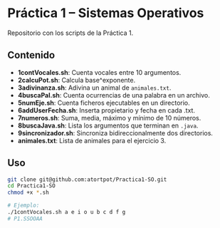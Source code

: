 # Práctica 1 – Sistemas Operativos

Repositorio con los scripts de la Práctica 1.

## Contenido

- **1contVocales.sh**: Cuenta vocales entre 10 argumentos.
- **2calcuPot.sh**: Calcula base^exponente.
- **3adivinanza.sh**: Adivina un animal de `animales.txt`.
- **4buscaPal.sh**: Cuenta ocurrencias de una palabra en un archivo.
- **5numEje.sh**: Cuenta ficheros ejecutables en un directorio.
- **6addUserFecha.sh**: Inserta propietario y fecha en cada .txt.
- **7numeros.sh**: Suma, media, máximo y mínimo de 10 números.
- **8buscaJava.sh**: Lista los argumentos que terminan en `.java`.
- **9sincronizador.sh**: Sincroniza bidireccionalmente dos directorios.
- **animales.txt**: Lista de animales para el ejercicio 3.

## Uso

```bash
git clone git@github.com:atortpot/Practica1-SO.git
cd Practica1-SO
chmod +x *.sh

# Ejemplo:
./1contVocales.sh a e i o u b c d f g
# P1.SSOOAA
